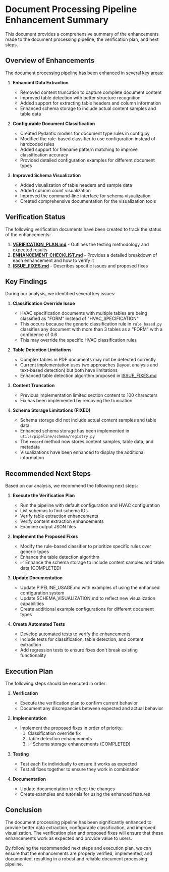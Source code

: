# Document Processing Pipeline Enhancement Summary

This document provides a comprehensive summary of the enhancements made to the document processing pipeline, the verification plan, and next steps.

## Overview of Enhancements

The document processing pipeline has been enhanced in several key areas:

1. **Enhanced Data Extraction**
   - Removed content truncation to capture complete document content
   - Improved table detection with better structure recognition
   - Added support for extracting table headers and column information
   - Enhanced schema storage to include actual content samples and table data

2. **Configurable Document Classification**
   - Created Pydantic models for document type rules in config.py
   - Modified the rule-based classifier to use configuration instead of hardcoded rules
   - Added support for filename pattern matching to improve classification accuracy
   - Provided detailed configuration examples for different document types

3. **Improved Schema Visualization**
   - Added visualization of table headers and sample data
   - Added column count visualization
   - Improved the command-line interface for schema visualization
   - Created comprehensive documentation for the visualization tools

## Verification Status

The following verification documents have been created to track the status of the enhancements:

1. [**VERIFICATION_PLAN.md**](./VERIFICATION_PLAN.md) - Outlines the testing methodology and expected results
2. [**ENHANCEMENT_CHECKLIST.md**](./ENHANCEMENT_CHECKLIST.md) - Provides a detailed breakdown of each enhancement and how to verify it
3. [**ISSUE_FIXES.md**](./ISSUE_FIXES.md) - Describes specific issues and proposed fixes

## Key Findings

During our analysis, we identified several key issues:

1. **Classification Override Issue**
   - HVAC specification documents with multiple tables are being classified as "FORM" instead of "HVAC_SPECIFICATION"
   - This occurs because the generic classification rule in `rule_based.py` classifies any document with more than 3 tables as a "FORM" with a confidence of 0.6
   - This may override the specific HVAC classification rules

2. **Table Detection Limitations**
   - Complex tables in PDF documents may not be detected correctly
   - Current implementation uses two approaches (layout analysis and text-based detection) but both have limitations
   - Enhanced table detection algorithm proposed in [ISSUE_FIXES.md](./ISSUE_FIXES.md)

3. **Content Truncation**
   - Previous implementation limited section content to 100 characters
   - Fix has been implemented by removing the truncation

4. **Schema Storage Limitations (FIXED)**
   - Schema storage did not include actual content samples and table data
   - Enhanced schema storage has been implemented in `utils/pipeline/schema/registry.py`
   - The `record` method now stores content samples, table data, and metadata
   - Visualizations have been enhanced to display the additional information

## Recommended Next Steps

Based on our analysis, we recommend the following next steps:

1. **Execute the Verification Plan**
   - Run the pipeline with default configuration and HVAC configuration
   - List schemas to find schema IDs
   - Verify table extraction enhancements
   - Verify content extraction enhancements
   - Examine output JSON files

2. **Implement the Proposed Fixes**
   - Modify the rule-based classifier to prioritize specific rules over generic types
   - Enhance the table detection algorithm
   - ✅ Enhance the schema storage to include content samples and table data (COMPLETED)

3. **Update Documentation**
   - Update PIPELINE_USAGE.md with examples of using the enhanced configuration system
   - Update SCHEMA_VISUALIZATION.md to reflect new visualization capabilities
   - Create additional example configurations for different document types

4. **Create Automated Tests**
   - Develop automated tests to verify the enhancements
   - Include tests for classification, table detection, and content extraction
   - Add regression tests to ensure fixes don't break existing functionality

## Execution Plan

The following steps should be executed in order:

1. **Verification**
   - Execute the verification plan to confirm current behavior
   - Document any discrepancies between expected and actual behavior

2. **Implementation**
   - Implement the proposed fixes in order of priority:
     1. Classification override fix
     2. Table detection enhancements
     3. ✅ Schema storage enhancements (COMPLETED)

3. **Testing**
   - Test each fix individually to ensure it works as expected
   - Test all fixes together to ensure they work in combination

4. **Documentation**
   - Update documentation to reflect the changes
   - Create examples and tutorials for using the enhanced features

## Conclusion

The document processing pipeline has been significantly enhanced to provide better data extraction, configurable classification, and improved visualization. The verification plan and proposed fixes will ensure that these enhancements work as expected and provide value to users.

By following the recommended next steps and execution plan, we can ensure that the enhancements are properly verified, implemented, and documented, resulting in a robust and reliable document processing pipeline.
